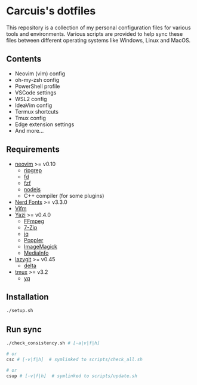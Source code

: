 # Carcuis's dotfiles

This repository is a collection of my personal configuration files for various tools and environments.
Various scripts are provided to help sync these files between different operating systems like Windows, Linux and MacOS.

## Contents

* Neovim (vim) config
* oh-my-zsh config
* PowerShell profile
* VSCode settings
* WSL2 config
* IdeaVim config
* Termux shortcuts
* Tmux config
* Edge extension settings
* And more...

## Requirements

* [neovim](https://neovim.io/) >= v0.10
  * [ripgrep](https://github.com/BurntSushi/ripgrep)
  * [fd](https://github.com/sharkdp/fd)
  * [fzf](https://github.com/junegunn/fzf)
  * [nodejs](https://nodejs.org/)
  * C++ compiler (for some plugins)
* [Nerd Fonts](https://github.com/ryanoasis/nerd-fonts/releases) >= v3.3.0
* [Vifm](https://vifm.info/)
* [Yazi](https://yazi-rs.github.io/docs/installation) >= v0.4.0
  * [FFmpeg](https://www.ffmpeg.org/)
  * [7-Zip](https://www.7-zip.org/)
  * [jq](https://jqlang.github.io/jq/)
  * [Poppler](https://poppler.freedesktop.org/)
  * [ImageMagick](https://imagemagick.org/)
  * [MediaInfo](https://github.com/MediaArea/MediaInfo)
* [lazygit](https://github.com/jesseduffield/lazygit) >= v0.45
  * [delta](https://github.com/dandavison/delta)
* [tmux](https://github.com/tmux/tmux/wiki) >= v3.2
  * [yq](https://github.com/mikefarah/yq)

## Installation

```bash
./setup.sh
```

## Run sync

```bash
./check_consistency.sh # [-a|v|f|h]

# or
csc # [-v|f|h]  # symlinked to scripts/check_all.sh

# or
csup # [-v|f|h]  # symlinked to scripts/update.sh
```
